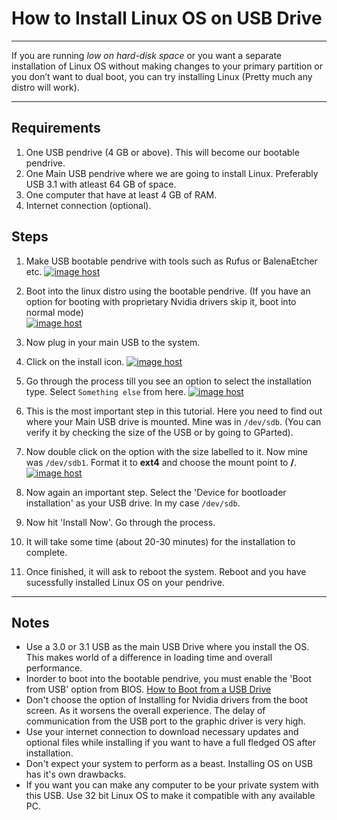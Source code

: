 # How to Install Linux OS on USB Drive

---

If you are running *low on hard-disk space* or you want a separate installation of Linux OS without making changes to your primary partition or you don’t want to dual boot, you can try installing Linux (Pretty much any distro will work).  

---

## Requirements

1. One USB pendrive (4 GB or above). This will become our bootable pendrive.
2. One Main USB pendrive where we are going to install Linux. Preferably USB 3.1 with atleast 64 GB of space.
3. One computer that have at least 4 GB of RAM.
4. Internet connection (optional).

## Steps

1. Make USB bootable pendrive with tools such as Rufus or BalenaEtcher etc.
<a href="http://imgbox.com/eKYuMxcH" target="_blank"><img src="https://images2.imgbox.com/58/71/eKYuMxcH_o.png" alt="image host"/></a>

2. Boot into the linux distro using the bootable pendrive. (If you have an option for booting with proprietary Nvidia drivers skip it,
boot into normal mode)  
<a href="http://imgbox.com/7kGL0z0R" target="_blank"><img src="https://images2.imgbox.com/79/02/7kGL0z0R_o.png" alt="image host"/></a>

3. Now plug in your main USB to the system.

4. Click on the install icon.
<a href="http://imgbox.com/Nqa2C8xh" target="_blank"><img src="https://images2.imgbox.com/1f/4e/Nqa2C8xh_o.png" alt="image host"/></a>

5. Go through the process till you see an option to select the installation type. Select `Something else` from here.
<a href="http://imgbox.com/YIcgHJYt" target="_blank"><img src="https://images2.imgbox.com/2d/0e/YIcgHJYt_o.jpg" alt="image host"/></a>

6. This is the most important step in this tutorial. Here you need to find out where your Main USB drive is mounted. Mine was in `/dev/sdb`.
(You can verify it by checking the size of the USB or by going to GParted).

7. Now double click on the option with the size labelled to it. Now mine was `/dev/sdb1`. Format it to **ext4** and choose the mount point to **/**.
<a href="http://imgbox.com/DJfs3zvX" target="_blank"><img src="https://images2.imgbox.com/ff/31/DJfs3zvX_o.png" alt="image host"/></a>

8. Now again an important step. Select the 'Device for bootloader installation' as your USB drive. In  my case `/dev/sdb`.

9. Now hit 'Install Now'. Go through the process.

10. It will take some time (about 20-30 minutes) for the installation to complete.

11. Once finished, it will ask to reboot the system. Reboot and you have sucessfully installed Linux OS on your pendrive.

---

## Notes

* Use a 3.0 or 3.1 USB as the main USB Drive where you install the OS. This makes world of a difference in loading time and overall performance.
* Inorder to boot into the bootable pendrive, you must enable the 'Boot from USB' option from BIOS. [How to Boot from a USB Drive](https://www.lifewire.com/how-to-boot-from-a-usb-device-2626091)
* Don't choose the option of Installing for Nvidia drivers from the boot screen. As it worsens the overall experience. The delay of communication from
the USB port to the graphic driver is very high.
* Use your internet connection to download necessary updates and optional files while installing if you want to have a full fledged OS after installation.
* Don't expect your system to perform as a beast. Installing OS on USB has it's own drawbacks.
* If you want you can make any computer to be your private system with this USB. Use 32 bit Linux OS to make it compatible with any available PC.
